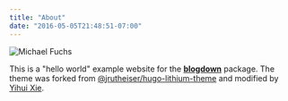 ```yaml
---
title: "About"
date: "2016-05-05T21:48:51-07:00"
---
```


![Michael Fuchs](/post/MFuchs.png)


This is a "hello world" example website for the [**blogdown**](https://github.com/rstudio/blogdown) package. The theme was forked from [@jrutheiser/hugo-lithium-theme](https://github.com/jrutheiser/hugo-lithium-theme) and modified by [Yihui Xie](https://github.com/yihui/hugo-lithium).

